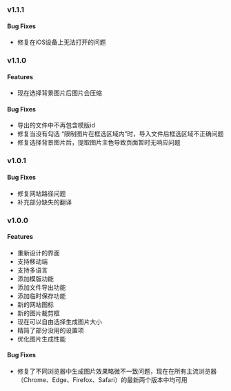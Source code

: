### v1.1.1

#### Bug Fixes

- 修复在iOS设备上无法打开的问题

### v1.1.0

#### Features

- 现在选择背景图片后图片会压缩

#### Bug Fixes

- 导出的文件中不再包含模版id
- 修复当没有勾选 “限制图片在框选区域内”时，导入文件后框选区域不正确问题
- 修复选择背景图片后，提取图片主色导致页面暂时无响应问题

### v1.0.1

#### Bug Fixes

- 修复网站路径问题
- 补充部分缺失的翻译

### v1.0.0

#### Features

- 重新设计的界面
- 支持移动端
- 支持多语言
- 添加模版功能
- 添加文件导出功能
- 添加临时保存功能
- 新的网站图标
- 新的图片裁剪框
- 现在可以自由选择生成图片大小
- 精简了部分没用的设置项
- 优化图片生成性能

#### Bug Fixes

- 修复了不同浏览器中生成图片效果略微不一致问题，现在在所有主流浏览器（Chrome、Edge、Firefox、Safari）的最新两个版本中均可用